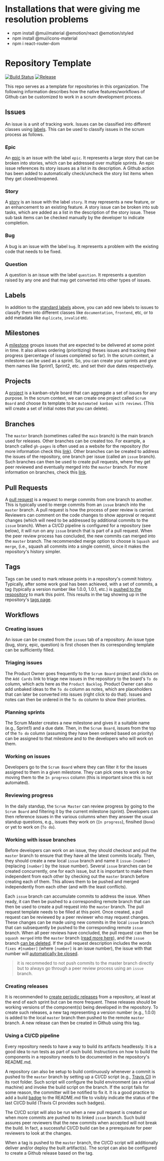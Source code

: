 # Installations that were giving me resolution problems
- npm install @mui/material @emotion/react @emotion/styled
- npm install @mui/icons-material
- npm i react-router-dom

# Repository Template

[![Build Status](https://travis-ci.org/cs130-w21/template.svg?branch=master)](https://travis-ci.org/cs130-w21/template)
[![Release](https://img.shields.io/github/v/release/cs130-w21/template?label=release)](https://github.com/cs130-w21/template/releases/latest)

This repo serves as a template for repositories in this organization. The following information describes how the native features/workflows of Github can be customized to work in a scrum development process.

## Issues

An issue is a unit of tracking work. Issues can be classified into different classes using [labels](https://docs.github.com/en/issues/using-labels-and-milestones-to-track-work/managing-labels). This can be used to classify issues in the scrum process as follows.

### Epic

An [epic](https://dev.to/jorenrui/a-look-into-how-i-manage-my-personal-projects-my-git-github-workflow-1e7h#epic-issue) is an issue with the label `epic`. It represents a large story that can be broken into stories, which can be addressed over multiple sprints. An epic issue references its story issues as a list in its description. A Github action has been added to automatically check/uncheck the story list items when they get closed/reopened.

### Story

A [story](https://www.atlassian.com/agile/project-management/epics-stories-themes) is an issue with the label `story`. It may represents a new feature, or an enhancement to an existing feature. A story issue can be broken into sub tasks, which are added as a list in the description of the story issue. These sub task items can be checked manually by the developer to indicate completion.

### Bug

A bug is an issue with the label `bug`. It represents a problem with the existing code that needs to be fixed.

### Question

A question is an issue with the label `question`. It represents a question raised by any one and that may get converted into other types of issues.

## Labels

In addition to the [standard labels](https://docs.github.com/en/free-pro-team@latest/github/managing-your-work-on-github/managing-labels#about-default-labels) above, you can add new labels to issues to classify them into different classes like `documentation`, `frontend`, etc, or to add metadata like `duplicate`, `invalid` etc.

## Milestones

A [milestone](https://docs.github.com/en/free-pro-team@latest/github/managing-your-work-on-github/tracking-the-progress-of-your-work-with-milestones) groups issues that are expected to be delivered at some point in time. It also allows ordering (prioritizing) theses issues and tracking their progress (percentage of issues completed so far). In the scrum context, a milestone can be used as a sprint. So, you can create your sprints and give them names like Sprint1, Sprint2, etc. and set their due dates respectively.

## Projects

A [project](https://docs.github.com/en/free-pro-team@latest/github/managing-your-work-on-github/tracking-the-progress-of-your-work-with-project-boards) is a kanban-style board that can aggregate a set of issues for any purpose. In the scrum context, we can create one project called `Scrum Board` and choose its template to be `Automated kanban with reviews`. (This will create a set of initial notes that you can delete).

## Branches

The `master` branch (sometimes called the `main` branch) is the main branch used for releases. Other branches can be created too. For example, a branch called `gh-pages` is often used as a website for the repository (for more information check this [link](https://pages.github.com/)). Other branches can be created to address the issues of the repository, one branch per issue (called an `issue` branch). Such branches can then be used to create pull requests, where they get peer reviewed and eventually merged into the `master` branch. For more information on branches, check this [link](https://docs.github.com/en/free-pro-team@latest/github/collaborating-with-issues-and-pull-requests/about-branches).

## Pull Requests

A [pull request](https://docs.github.com/en/free-pro-team@latest/github/collaborating-with-issues-and-pull-requests/about-pull-requests) is a request to merge commits from one branch to another. This is typically used to merge commits from an `issue` branch into the `master` branch. A pull request is how the process of peer review is carried. Reviewers can comment on the code changes to show approval or request changes (which will need to be addressed by additional commits to the `issue` branch). When a CI/CD pipeline is configured for a repository (see below), it will run on any `issue` branch that is part of a pull request. When the peer review process has concluded, the new commits can merged into the `master` branch. The recommended merge option to choose is `Squash and merge`, (i.e., squash all commits into a single commit), since it makes the repository's history simpler.

## Tags

Tags can be used to mark release points in a repository's commit history. Typically, after some work goal has been achieved, with a set of commits, a tag (typically a version number like 1.0.0, 1.0.1, etc.) is [pushed to the respository](https://stackoverflow.com/questions/18216991/create-a-tag-in-a-github-repository) to mark this point. This results in the tag showing up in the repository's [tags page](https://docs.github.com/en/free-pro-team@latest/github/administering-a-repository/viewing-your-repositorys-releases-and-tags).

## Workflows

### Creating issues

An issue can be created from the `issues` tab of a repository. An issue type (bug, story, epic, question) is first chosen then its corresponding template can be sufficiently filled.

### Triaging issues

The Product Owner goes frequently to the `Scrum Board` project and clicks on the `Add Cards` link to triage new issues in the repository to the board's `To do` column, which acts here as the `Product Backlog`. Product Owner can also add unbaked ideas to the `To do` column as notes, which are placeholders that can later be converted into issues (right click to do that). Issues and notes can then be ordered in the `To do` column to show their priorities.

### Planning sprints

The Scrum Master creates a new milestone and gives it a suitable name (e.g., Sprint1) and a due date. Then, in the `Scrum Board`, issues from the top of the `To do` column (assuming they have been ordered based on priority) can be assigned to that milestone and to the developers who will work on them.

### Working on issues

Developers go to the `Scrum Board` where they can filter it for the issues assigned to them in a given milestone. They can pick ones to work on by moving them to the `In progress` column (this is important since this is not automated).

### Reviewing progress

In the daily standup, the `Scrum Master` can review progress by going to the `Scrum Board` and filtering it by the current milestone (sprint). Developers can then reference issues in the various columns when they answer the usual standup questions, e.g., issues they work on (`In progress`), finsihed (`Done`) or yet to work on (`To do`).

### Working with issue branches

Before developers can work on an issue, they should checkout and pull the `master` branch to ensure that they have all the latest commits locally. Then, they should create a new local `issue` branch and name it `issue-[number]` (replacing `[number]` by the issue number). Several `issue` branches can be created concurrently, one for each issue, but it is important to make them independent from each other by checking out the `master` branch before creating each of them. This allows them to be pushed and merged independently from each other (and with the least conflicts).

Each `issue` branch can accumulate commits to address the issue. When ready, it can then be pushed to a corresponding remote branch that can then be used to create a pull request into the `master` branch. The pull request template needs to be filled at this point. Once created, a pull request can be reviewed by a peer reviewer who may request changes. These changes can be made using new commits in the local `issue` branch that can subsequently be pushed to the corresponding remote `issue` branch. When all peer reviews have concluded, the pull request can then be `squash merged` into the `master` branch ([read more here](https://docs.github.com/en/free-pro-team@latest/github/collaborating-with-issues-and-pull-requests/about-pull-request-merges#squash-and-merge-your-pull-request-commits)), and the `issue` branch [can be deleted](https://docs.github.com/en/free-pro-team@latest/github/administering-a-repository/managing-the-automatic-deletion-of-branches). If the pull request description includes the words `fixes #[number]` (where `[number]` is an issue number), the issue with that number will [automatically be closed](https://docs.github.com/en/free-pro-team@latest/github/managing-your-work-on-github/linking-a-pull-request-to-an-issue#linking-a-pull-request-to-an-issue-using-a-keyword).

> it is recommeded to not push commits to the master branch directly but to always go through a peer review process using an `issue` branch.

### Creating releases

It is recommended to [create periodic releases](https://docs.github.com/en/free-pro-team@latest/github/administering-a-repository/managing-releases-in-a-repository#creating-a-release) from a repository, at least at the end of each sprint but can be more frequent. These releases should be working versions of the component(s) being developed in the repository. To create such releases, a new tag representing a version number (e.g., 1.0.0) is added to the local `master` branch then pushed to the remote `master` branch. A new release can then be created in Github using this tag.

### Using a CI/CD pipeline

Every repository needs to have a way to build its artifacts headlessly. It is a good idea to run tests as part of such build. Instructions on how to build the components in a repository needs to be documented in the repository's README.md.

A repository can also be setup to build continuously whenever a commit is pushed to the `master` branch by setting up a CI/CD script (e.g., [Travis CI](https://www.travis-ci.com/)) in its root folder. Such script will configure the build environment (as a virtual machine) and invoke the build script on the branch. If the script fails for some reason, the committer will be notified to fix it. It is a good practice to add a build [badge](https://shields.io/category/version) to the README.md file to visibly indicate the status of the last CI/CD build (Travis CI provides such badges). 

The CI/CD script will also be run when a new pull request is created or when more commits are pushed to its linked `issue` branch. Such build assures peer reviewers that the new commits when accepted will not break the build. In fact, a successful CI/CD build can be a prerequisute for peer reviewers to look at the changes.

When a tag is pushed to the `master` branch, the CI/CD script will additionally deliver and/or deploy the built artifact(s). The script can also be configured to create a Github release based on the tag.
